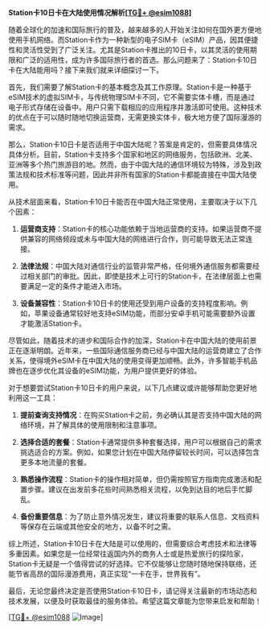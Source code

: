 **Station卡10日卡在大陆使用情况解析[[TG💪+ @esim1088](https://t.me/s/esim1088)]**

随着全球化的加速和国际旅行的普及，越来越多的人开始关注如何在国外更方便地使用手机网络。而Station卡作为一种新型的电子SIM卡（eSIM）产品，因其便捷性和灵活性受到了广泛关注。尤其是Station卡推出的10日卡，以其灵活的使用期限和广泛的适用性，成为许多国际旅行者的首选。那么问题来了：Station卡10日卡在大陆能用吗？接下来我们就来详细探讨一下。

首先，我们需要了解Station卡的基本概念及其工作原理。Station卡是一种基于eSIM技术的虚拟SIM卡，与传统物理SIM卡不同，它不需要实体卡槽，而是通过电子形式存储在设备中。用户只需下载相应的应用程序并激活即可使用。这种技术的优点在于可以随时随地切换运营商，无需更换实体卡，极大地方便了国际漫游的需求。

那么，Station卡10日卡是否适用于中国大陆呢？答案是肯定的，但需要具体情况具体分析。目前，Station卡支持多个国家和地区的网络服务，包括欧洲、北美、亚洲等多个热门旅游目的地。然而，由于中国大陆的通信环境较为特殊，涉及到政策法规和技术标准等问题，因此并非所有国家的Station卡都能直接在中国大陆使用。

从技术层面来看，Station卡10日卡能否在中国大陆正常使用，主要取决于以下几个因素：

1. **运营商支持**：Station卡的核心功能依赖于当地运营商的支持。如果运营商不提供兼容的网络频段或未与中国大陆的网络进行合作，则可能导致无法正常连接。
   
2. **法律法规**：中国大陆对通信行业的监管非常严格，任何境外通信服务都需要经过相关部门的审批。因此，即使是技术上可行的Station卡，在法律层面上也需要满足一定的条件才能进入市场。

3. **设备兼容性**：Station卡10日卡的使用还受到用户设备的支持程度影响。例如，苹果设备通常较好地支持eSIM功能，而部分安卓手机可能需要额外设置才能激活Station卡。

尽管如此，随着技术的进步和国际合作的加深，Station卡在中国大陆的使用前景正在逐渐明朗。近年来，一些国际通信服务商已经与中国大陆的运营商建立了合作关系，使得境外eSIM卡在中国大陆的使用变得更加顺畅。此外，许多智能手机品牌也在逐步优化其设备的eSIM功能，为用户提供更好的体验。

对于想要尝试Station卡10日卡的用户来说，以下几点建议或许能够帮助您更好地利用这一工具：

1. **提前查询支持情况**：在购买Station卡之前，务必确认其是否支持中国大陆的网络环境，并了解具体的使用限制和注意事项。

2. **选择合适的套餐**：Station卡通常提供多种套餐选择，用户可以根据自己的需求挑选适合的方案。例如，如果您计划在中国大陆停留较长时间，可以选择包含更多本地流量的套餐。

3. **熟悉操作流程**：Station卡的操作相对简单，但仍需按照官方指南完成激活和配置步骤。建议在出发前多花些时间熟悉相关流程，以免到达目的地后手忙脚乱。

4. **备份重要信息**：为了防止意外情况发生，建议将重要的联系人信息、文档资料等保存在云端或其他安全的地方，以备不时之需。

综上所述，Station卡10日卡在大陆是可以使用的，但需要综合考虑技术和法律等多重因素。如果您是一位经常往返国内外的商务人士或是热爱旅行的探险家，Station卡无疑是一个值得尝试的好选择。它不仅能够让您随时随地保持联络，还能节省高昂的国际漫游费用，真正实现“一卡在手，世界我有”。

最后，无论您最终决定是否使用Station卡10日卡，请记得关注最新的市场动态和技术发展，以便及时获取最佳的服务体验。希望这篇文章能为您带来启发和帮助！

[[TG💪+ @esim1088](https://t.me/s/esim1088) ![Image](https://i.postimg.cc/4NQfJmqS/Snipaste-2025-05-13-00-14-12.png)]